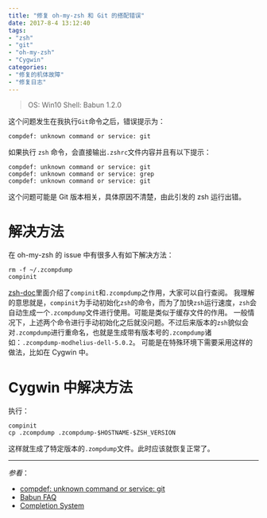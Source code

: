 ```yaml
---
title: "修复 oh-my-zsh 和 Git 的搭配错误"
date: 2017-8-4 13:12:40
tags: 
- "zsh"
- "git"
- "oh-my-zsh"
- "Cygwin"
categories: 
- "修复的机体故障"
- "修复日志"
---
```

> OS: Win10
> Shell: Babun 1.2.0

这个问题发生在我执行`Git`命令之后，错误提示为：

```shell
compdef: unknown command or service: git
```

如果执行 `zsh` 命令，会直接输出`.zshrc`文件内容并且有以下提示：

```shell
compdef: unknown command or service: git
compdef: unknown command or service: grep
compdef: unknown command or service: git
```

这个问题可能是 Git 版本相关，具体原因不清楚，由此引发的 zsh 运行出错。

# 解决方法

在 oh-my-zsh 的 issue 中有很多人有如下解决方法：

```shell
rm -f ~/.zcompdump
compinit
```

[zsh-doc](http://www.csse.uwa.edu.au/programming/linux/zsh-doc/zsh_23.html)里面介绍了`compinit`和`.zcompdump`之作用，大家可以自行查阅。
我理解的意思就是，`compinit`为手动初始化`zsh`的命令，而为了加快`zsh`运行速度，`zsh`会自动生成一个`.zcompdump`文件进行使用。可能是类似于缓存文件的作用。
一般情况下，上述两个命令进行手动初始化之后就没问题。不过后来版本的`zsh`貌似会对`.zcompdump`进行重命名，也就是生成带有版本号的`.zcompdump`诸如：`.zcompdump-modhelius-dell-5.0.2`。
可能是在特殊环境下需要采用这样的做法，比如在 Cygwin 中。

# Cygwin 中解决方法

执行：

```shell
compinit
cp .zcompdump .zcompdump-$HOSTNAME-$ZSH_VERSION
```

这样就生成了特定版本的`.zompdump`文件。此时应该就恢复正常了。

-----
*参看*：

- [compdef: unknown command or service: git](https://github.com/robbyrussell/oh-my-zsh/issues/630)
- [Babun FAQ](http://babun.github.io/faq.html)
- [Completion System](http://www.csse.uwa.edu.au/programming/linux/zsh-doc/zsh_23.html)